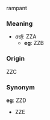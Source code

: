 rampant
### Meaning
+ _adj_: ZZA
    + __eg__: ZZB

### Origin

ZZC

### Synonym

__eg__: ZZD

+ ZZE


